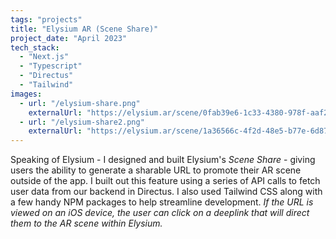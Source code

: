 ```yaml
---
tags: "projects"
title: "Elysium AR (Scene Share)"
project_date: "April 2023"
tech_stack: 
  - "Next.js"
  - "Typescript"
  - "Directus"
  - "Tailwind"
images:
  - url: "/elysium-share.png"
    externalUrl: "https://elysium.ar/scene/0fab39e6-1c33-4380-978f-aaf2c0a8f97e"
  - url: "/elysium-share2.png"
    externalUrl: "https://elysium.ar/scene/1a36566c-4f2d-48e5-b77e-6d872f0973d8"
---
```


Speaking of Elysium - I designed and built Elysium's <i>Scene Share</i> - giving users the ability to generate a sharable URL to promote their AR scene outside of the app. I built out this feature using a series of API calls to fetch user data from our backend in Directus. I also used Tailwind CSS along with a few handy NPM packages to help streamline development. <i>If the URL is viewed on an iOS device, the user can click on a deeplink that will direct them to the AR scene within Elysium.</i>